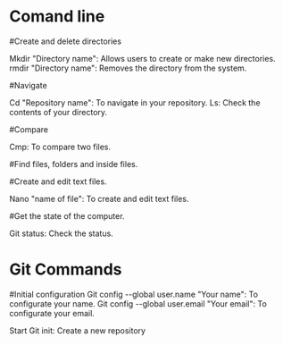 
# Comand line

#Create and delete directories

Mkdir "Directory name": Allows users to create or make new directories.
rmdir "Directory name": Removes the directory from the system.

#Navigate

Cd "Repository name": To navigate in your repository.
Ls: Check the contents of your directory.

#Compare

Cmp: To compare two files.

#Find files, folders and inside files.



#Create and edit text files.

Nano "name of file": To create and edit text files.


#Get the state of the computer.

Git status: Check the status.

# Git Commands

#Initial configuration
Git config --global user.name "Your name": To configurate your name.
Git config --global user.email "Your email": To configurate your email.

Start
Git init: Create a new repository



